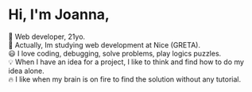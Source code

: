 <h1> Hi, I'm Joanna,</h1>
👋 Web developer, 21yo. <br/>
🌱 Actually, Im studying web development at Nice (GRETA). <br/>
😃 I love coding, debugging, solve problems, play logics puzzles. <br/>
💡 When I have an idea for a project, I like to think and find how to do my idea alone. <br/>
🔥 I like when my brain is on fire to find the solution without any tutorial. <br/>
